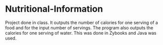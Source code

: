 # Nutritional-Information
Project done in class. It outputs the number of calories for one serving of a food and for the input number of servings. The program also outputs the calories for one serving of water. This was done in Zybooks and Java was used. 
